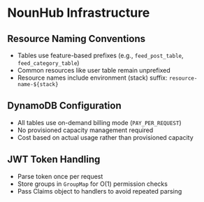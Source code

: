 # NounHub Infrastructure

## Resource Naming Conventions

- Tables use feature-based prefixes (e.g., `feed_post_table`, `feed_category_table`)
- Common resources like user table remain unprefixed
- Resource names include environment (stack) suffix: `resource-name-${stack}`

## DynamoDB Configuration

- All tables use on-demand billing mode (`PAY_PER_REQUEST`)
- No provisioned capacity management required
- Cost based on actual usage rather than provisioned capacity 

## JWT Token Handling

- Parse token once per request
- Store groups in `GroupMap` for O(1) permission checks
- Pass Claims object to handlers to avoid repeated parsing 